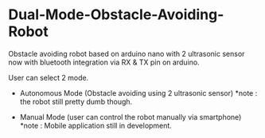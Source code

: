 # Dual-Mode-Obstacle-Avoiding-Robot
Obstacle avoiding robot based on arduino nano with 2 ultrasonic sensor
now with bluetooth integration via RX & TX pin on arduino.

User can select 2 mode.

- Autonomous Mode (Obstacle avoiding using 2 ultrasonic sensor)
*note : the robot still pretty dumb though.

- Manual Mode (user can control the robot manually via smartphone)
*note : Mobile application still in development.

